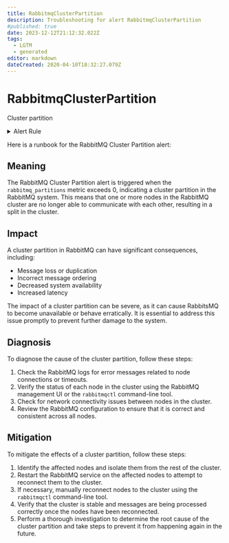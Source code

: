 ```yaml
---
title: RabbitmqClusterPartition
description: Troubleshooting for alert RabbitmqClusterPartition
#published: true
date: 2023-12-12T21:12:32.022Z
tags: 
  - LGTM
  - generated
editor: markdown
dateCreated: 2020-04-10T18:32:27.079Z
---
```


# RabbitmqClusterPartition

Cluster partition

<details>
  <summary>Alert Rule</summary>

{{% rule "rabbitmq/kbudde-rabbitmq-exporter.yml" "RabbitmqClusterPartition" %}}

{{% comment %}}

```yaml
alert: RabbitmqClusterPartition
expr: rabbitmq_partitions > 0
for: 0m
labels:
    severity: critical
annotations:
    summary: RabbitMQ cluster partition (instance {{ $labels.instance }})
    description: |-
        Cluster partition
          VALUE = {{ $value }}
          LABELS = {{ $labels }}
    runbook: https://github.com/srerun/prometheus-alerts/blob/main/content/runbooks/kbudde-rabbitmq-exporter/RabbitmqClusterPartition.md

```

{{% /comment %}}

</details>


Here is a runbook for the RabbitMQ Cluster Partition alert:

## Meaning

The RabbitMQ Cluster Partition alert is triggered when the `rabbitmq_partitions` metric exceeds 0, indicating a cluster partition in the RabbitMQ system. This means that one or more nodes in the RabbitMQ cluster are no longer able to communicate with each other, resulting in a split in the cluster.

## Impact

A cluster partition in RabbitMQ can have significant consequences, including:

* Message loss or duplication
* Incorrect message ordering
* Decreased system availability
* Increased latency

The impact of a cluster partition can be severe, as it can cause RabbitsMQ to become unavailable or behave erratically. It is essential to address this issue promptly to prevent further damage to the system.

## Diagnosis

To diagnose the cause of the cluster partition, follow these steps:

1. Check the RabbitMQ logs for error messages related to node connections or timeouts.
2. Verify the status of each node in the cluster using the RabbitMQ management UI or the `rabbitmqctl` command-line tool.
3. Check for network connectivity issues between nodes in the cluster.
4. Review the RabbitMQ configuration to ensure that it is correct and consistent across all nodes.

## Mitigation

To mitigate the effects of a cluster partition, follow these steps:

1. Identify the affected nodes and isolate them from the rest of the cluster.
2. Restart the RabbitMQ service on the affected nodes to attempt to reconnect them to the cluster.
3. If necessary, manually reconnect nodes to the cluster using the `rabbitmqctl` command-line tool.
4. Verify that the cluster is stable and messages are being processed correctly once the nodes have been reconnected.
5. Perform a thorough investigation to determine the root cause of the cluster partition and take steps to prevent it from happening again in the future.